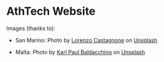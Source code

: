 # AthTech Website

Images (thanks to):

- San Marino: Photo by [Lorenzo Castagnone](https://unsplash.com/@theparcel?utm_content=creditCopyText&utm_medium=referral&utm_source=unsplash) on [Unsplash](https://unsplash.com/photos/gray-concrete-bridge-S1JVabNkXP0?utm_content=creditCopyText&utm_medium=referral&utm_source=unsplash)
      
- Malta: Photo by [Karl Paul Baldacchino](https://unsplash.com/@karlpb?utm_source=unsplash&utm_medium=referral&utm_content=creditCopyText) on [Unsplash](https://unsplash.com/photos/t9IQmyDrwdc?utm_source=unsplash&utm_medium=referral&utm_content=creditCopyText)
